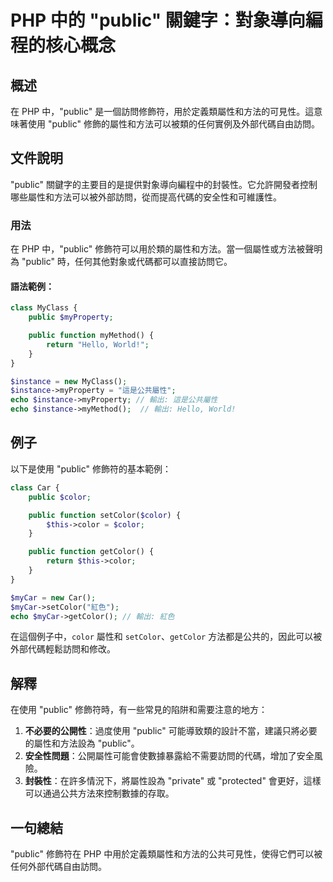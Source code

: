 <!--
Meta Description: # PHP 中的 "public" 關鍵字：對象導向編程的核心概念 ## 概述 在 PHP 中，"public" 是一個訪問修飾符，用於定義類屬性和方法的可見性。這意味著使用 "public" 修飾的屬性和方法可以被類的任何實例及外部代碼自由訪問。 ## 文件說明 "public" 關鍵字的主要目的...
Meta Keywords: public, php, color, instance, myproperty
-->

# PHP 中的 "public" 關鍵字：對象導向編程的核心概念

## 概述
在 PHP 中，"public" 是一個訪問修飾符，用於定義類屬性和方法的可見性。這意味著使用 "public" 修飾的屬性和方法可以被類的任何實例及外部代碼自由訪問。

## 文件說明
"public" 關鍵字的主要目的是提供對象導向編程中的封裝性。它允許開發者控制哪些屬性和方法可以被外部訪問，從而提高代碼的安全性和可維護性。

### 用法
在 PHP 中，"public" 修飾符可以用於類的屬性和方法。當一個屬性或方法被聲明為 "public" 時，任何其他對象或代碼都可以直接訪問它。

#### 語法範例：
```php
class MyClass {
    public $myProperty;

    public function myMethod() {
        return "Hello, World!";
    }
}

$instance = new MyClass();
$instance->myProperty = "這是公共屬性";
echo $instance->myProperty; // 輸出: 這是公共屬性
echo $instance->myMethod();  // 輸出: Hello, World!
```

## 例子
以下是使用 "public" 修飾符的基本範例：

```php
class Car {
    public $color;

    public function setColor($color) {
        $this->color = $color;
    }

    public function getColor() {
        return $this->color;
    }
}

$myCar = new Car();
$myCar->setColor("紅色");
echo $myCar->getColor(); // 輸出: 紅色
```

在這個例子中，`color` 屬性和 `setColor`、`getColor` 方法都是公共的，因此可以被外部代碼輕鬆訪問和修改。

## 解釋
在使用 "public" 修飾符時，有一些常見的陷阱和需要注意的地方：

1. **不必要的公開性**：過度使用 "public" 可能導致類的設計不當，建議只將必要的屬性和方法設為 "public"。
2. **安全性問題**：公開屬性可能會使數據暴露給不需要訪問的代碼，增加了安全風險。
3. **封裝性**：在許多情況下，將屬性設為 "private" 或 "protected" 會更好，這樣可以通過公共方法來控制數據的存取。

## 一句總結
"public" 修飾符在 PHP 中用於定義類屬性和方法的公共可見性，使得它們可以被任何外部代碼自由訪問。